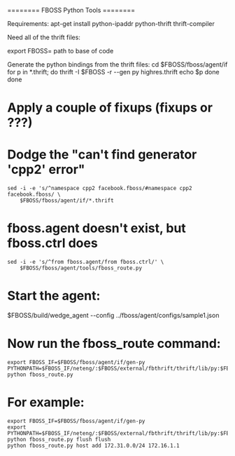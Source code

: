 ======== FBOSS Python Tools ========

Requirements:
	apt-get install python-ipaddr python-thrift thrift-compiler

Need all of the thrift files:

export FBOSS= path to base of code

Generate the python bindings from the thrift files:
	cd $FBOSS/fboss/agent/if
	for p in *.thrift; do 
		thrift -I $FBOSS -r --gen py highres.thrift 
		echo $p done
	done


######
# Apply a couple of fixups (fixups or ???)

# Dodge the "can't find generator 'cpp2' error"
	sed -i -e 's/^namespace cpp2 facebook.fboss/#namespace cpp2 facebook.fboss/ \
		$FBOSS/fboss/agent/if/*.thrift
# fboss.agent doesn't exist, but fboss.ctrl does
	sed -i -e 's/^from fboss.agent/from fboss.ctrl/' \
		$FBOSS/fboss/agent/tools/fboss_route.py


# Start the agent:

$FBOSS/build/wedge_agent --config ../fboss/agent/configs/sample1.json
	
# Now run the fboss_route command:
	export FBOSS_IF=$FBOSS/fboss/agent/if/gen-py
	PYTHONPATH=$FBOSS_IF/neteng/:$FBOSS/external/fbthrift/thrift/lib/py:$FBOSS_IF/:$FBOSS/external/fbthrift/thrift/lib/py python fboss_route.py

# For example:

	export FBOSS_IF=$FBOSS/fboss/agent/if/gen-py
	export PYTHONPATH=$FBOSS_IF/neteng/:$FBOSS/external/fbthrift/thrift/lib/py:$FBOSS_IF/:$FBOSS/external/fbthrift/thrift/lib/py 
	python fboss_route.py flush flush
	python fboss_route.py host add 172.31.0.0/24 172.16.1.1
